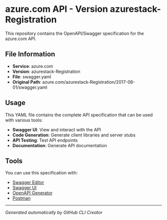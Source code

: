 # azure.com API - Version azurestack-Registration

This repository contains the OpenAPI/Swagger specification for the azure.com API.

## File Information

- **Service**: azure.com
- **Version**: azurestack-Registration
- **File**: swagger.yaml
- **Original Path**: azure.com/azurestack-Registration/2017-06-01/swagger.yaml

## Usage

This YAML file contains the complete API specification that can be used with various tools:

- **Swagger UI**: View and interact with the API
- **Code Generation**: Generate client libraries and server stubs
- **API Testing**: Test API endpoints
- **Documentation**: Generate API documentation

## Tools

You can use this specification with:

- [Swagger Editor](https://editor.swagger.io/)
- [Swagger UI](https://swagger.io/tools/swagger-ui/)
- [OpenAPI Generator](https://openapi-generator.tech/)
- [Postman](https://www.postman.com/)

---

*Generated automatically by GitHub CLI Creator*
